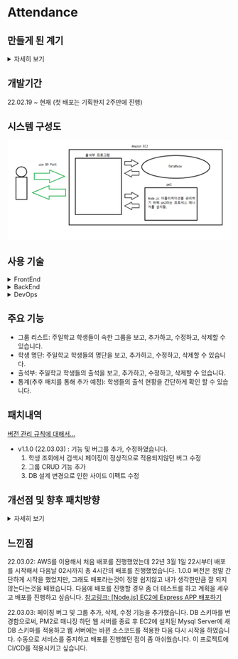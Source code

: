# Attendance

## 만들게 된 계기
<details>
<summary>자세히 보기</summary>

중고등부 주일학교는 시무식을 앞두고 각자 생각하는 개인, 그리고 공동체의 목표와 비전에 대해서 생각을 해보게 되었습니다. 솔직히 말씀드리자면 사실 처음에는 잘 와닿지 않고 무엇을 생각해야 하나 많은 고민이 있었는데요...

제 나름의 생각을 해본 결과, 우선 난 어떤 사람인지에 대해서 생각하고, 현재 중고등부의 문제점, 그리고 내가 중고등부에 기여를 할 수 있는 점이 무엇인지 생각을 해보았습니다.

그 결과 내가 가지고 있는 기초적인 웹 프로그래밍에 대한 지식이라면 중고등부의 시스템을 어느 정도 전산화할 수 있지 않을까? 생각을 하게 되었습니다. 현 중고등부의 시스템 중 어떤 부분을 전산화 할 수 있을까? 를 생각하다가 출석부 프로그램을 만들게 되면 편리할 거 같아서 제작하였습니다.

기존의 중고등부의 문제점은 다음과 같습니다.

1. 코로나로 인해 아이들이 나오지 않게 되면서 20년도부터 출석 체크를 하지 않아, 기존 출석부의 데이터와 현 상황이 맞지 않게 되었습니다.
2. 매년 엑셀로 된 출석부를 다시 만들어야 해서, 아이들의 정보를 다시 입력하고, 새로운 아이들의 정보를 입력하는 데 많은 어려움이 있었습니다.
3. 매년 출석 상을 보상해야 하는데, 기존의 출석부로는 아이들의 출석 통계를 내는 게 어려웠습니다.
4. 엑셀로 된 출석부를 가지고 있지않으면, 출석체크가 불가능합니다.

출석부 프로그램을 제작함으로써, 개선되는 점은 다음과 같습니다.

1. 매년 출석부를 다시 만들지 않아도, 한번만 아이들의 정보를 등록하면 졸업하기 전까지 정보를 계속 유지할 수 있습니다.
2. 출석부 프로그램을 누구나 언제든 출석사항을 기록하고 확인 할 수 있습니다.
3. 회의록을 통해 확인해야하는 출석현황과 다르게 직관적으로 확인이 가능합니다.
4. 출석 상에 대한 통계를 낼때, 간편하게 산출할 수 있습니다.

저의 작은 노력으로 중고등부 공동체가 좋은 방향으로 변화했으면 좋겠습니다. 감사합니다.

</details>

## 개발기간
22.02.19 ~ 현재 (첫 배포는 기획한지 2주만에 진행)

## 시스템 구성도
![시스템 구성도](https://github.com/dc-choi/Attendance/blob/master/img/%ED%94%84%EB%A1%9C%EC%A0%9D%ED%8A%B8%20%EA%B0%9C%EB%B0%9C%ED%99%98%EA%B2%BD.png
)

## 사용 기술

<details>
<summary>FrontEnd</summary>

- HTML5
- CSS3
- JavaScript
- jQuery 3.6.0

</details>

<details>
<summary>BackEnd</summary>

- Node.js 17.6.0
- Express 4.16.1
- Sequelize 6.16.2
- MYSQL 8.0.28
</details>

<details>
<summary>DevOps</summary>

- Ubuntu 20.04.4 LTS
- AWS EC2
- GitHub

</details>

## 주요 기능

- 그룹 리스트: 주일학교 학생들이 속한 그룹을 보고, 추가하고, 수정하고, 삭제할 수 있습니다.
- 학생 명단: 주일학교 학생들의 명단을 보고, 추가하고, 수정하고, 삭제할 수 있습니다.
- 출석부: 주일학교 학생들의 출석을 보고, 추가하고, 수정하고, 삭제할 수 있습니다.
- 통계(추후 패치를 통해 추가 예정): 학생들의 출석 현황을 간단하게 확인 할 수 있습니다.

<!-- ## 출석부 프로그램 초기 화면 구성
[오븐을 이용한 프로토타입](https://ovenapp.io/view/uUt1nneSOrTuih71pV814CGUcr6lRVKP/I6IRP) -->

## 패치내역

[버전 관리 규칙에 대해서...](https://dc-choi.tistory.com/62)

- v1.1.0 (22.03.03) : 기능 및 버그를 추가, 수정하였습니다.
	1. 학생 조회에서 검색시 페이징이 정상적으로 적용되지않던 버그 수정
	2. 그룹 CRUD 기능 추가
	3. DB 설계 변경으로 인한 사이드 이펙트 수정

## 개선점 및 향후 패치방향
<details>
<summary>자세히 보기</summary>

1. 아직 통계 페이지가 완성되지않았습니다. 다음 패치에 완성시킬 예정입니다.
2. ~~현재는 그룹을 추가, 수정, 삭제하려면 개발자가 직접 수정해야합니다. 그룹을 추가, 수정, 삭제하는 기능을 추가 할 예정입니다.~~ (개발완료)
3. 아이들에 대한 상세정보를 적을 수 없습니다. 이에 따른 상세 정보 추가, 수정, 삭제하는 기능을 추가 할 예정입니다.
4. 초등부와 데이터 연계를 생각하고 있습니다. 초등부와 데이터를 연계하게 된다면, 아이들의 정보를 직접 인수인계 받지않아도 자동으로 중고등부로 인계되도록 설계 할 것입니다. 초등부와 연계에 필요한 기능은 로그인, 로그아웃을 추가할 예정입니다.
5. 아이들이 한살 먹으면 자동으로 아이들의 나이를 한살 증가시켜주는 기능을 추가 할 예정입니다. 초등부의 경우, 자동으로 학년도 올라가도록 설정 할 것이고, 중고등부로 올라올때 초등부의 그룹에서 자동으로 해제되도록 할 것입니다.
6. UI를 수정할 예정입니다. 현재 UI는 가독성이 좋지않아 사용에 불편이 있을것으로 예상합니다. 그에 따른 대대적인 UI 수정을 진행할 예정입니다.
7. UI 수정을 진행하면서, 코드 리펙토링도 진행할 예정입니다.

</details>

## 느낀점

22.03.02: AWS를 이용해서 처음 배포를 진행했었는데 22년 3월 1일 22시부터 배포를 시작해서 다음날 02시까지 총 4시간의 배포를 진행했었습니다. 1.0.0 버전은 정말 간단하게 시작을 했었지만, 그래도 배포라는것이 정말 쉽지않고 내가 생각한만큼 잘 되지않는다는것을 배웠습니다. 다음에 배포를 진행할 경우 좀 더 테스트를 하고 계획을 세우고 배포를 진행하고 싶습니다. [참고링크: [Node.js] EC2에 Express APP 배포하기](https://dc-choi.tistory.com/50)

22.03.03: 페이징 버그 및 그룹 추가, 삭제, 수정 기능을 추가했습니다. DB 스키마를 변경함으로써, PM2로 매니징 하던 웹 서버를 종료 후 EC2에 설치된 Mysql Server에 새 DB 스키마를 적용하고 웹 서버에는 바뀐 소스코드를 적용한 다음 다시 시작을 하였습니다. 수동으로 서비스를 중지하고 배포를 진행했던 점이 좀 아쉬웠습니다. 이 프로젝트에 CI/CD를 적용시키고 싶습니다.
